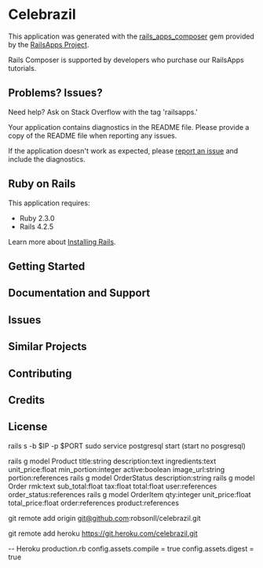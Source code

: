 Celebrazil
================

This application was generated with the [rails_apps_composer](https://github.com/RailsApps/rails_apps_composer) gem
provided by the [RailsApps Project](http://railsapps.github.io/).

Rails Composer is supported by developers who purchase our RailsApps tutorials.

Problems? Issues?
-----------

Need help? Ask on Stack Overflow with the tag 'railsapps.'

Your application contains diagnostics in the README file. Please provide a copy of the README file when reporting any issues.

If the application doesn't work as expected, please [report an issue](https://github.com/RailsApps/rails_apps_composer/issues)
and include the diagnostics.

Ruby on Rails
-------------

This application requires:

- Ruby 2.3.0
- Rails 4.2.5

Learn more about [Installing Rails](http://railsapps.github.io/installing-rails.html).

Getting Started
---------------

Documentation and Support
-------------------------

Issues
-------------

Similar Projects
----------------

Contributing
------------

Credits
-------

License
-------


rails s -b $IP -p $PORT
sudo service postgresql start           (start no posgresql)


rails g model Product title:string description:text ingredients:text unit_price:float min_portion:integer active:boolean image_url:string portion:references
rails g model OrderStatus description:string
rails g model Order rmk:text sub_total:float tax:float total:float user:references order_status:references
rails g model OrderItem qty:integer unit_price:float total_price:float order:references product:references

git remote add origin git@github.com:robsonll/celebrazil.git

git remote add heroku https://git.heroku.com/celebrazil.git

-- Heroku
    production.rb
      config.assets.compile = true
      config.assets.digest = true